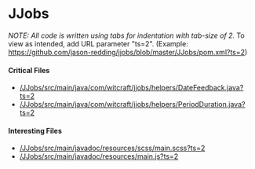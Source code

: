 # JJobs


*NOTE: All code is written using tabs for indentation with tab-size of 2.* To view as intended, add URL parameter "ts=2". (Example: https://github.com/jason-redding/jjobs/blob/master/JJobs/pom.xml?ts=2)


#### Critical Files
- [/JJobs/src/main/java/com/witcraft/jjobs/helpers/DateFeedback.java?ts=2](/jason-redding/jjobs/blob/master/JJobs/src/main/java/com/witcraft/jjobs/helpers/DateFeedback.java?ts=2)
- [/JJobs/src/main/java/com/witcraft/jjobs/helpers/PeriodDuration.java?ts=2](/jason-redding/jjobs/blob/master/JJobs/src/main/java/com/witcraft/jjobs/helpers/PeriodDuration.java?ts=2)

#### Interesting Files
- [/JJobs/src/main/javadoc/resources/scss/main.scss?ts=2](/jason-redding/jjobs/blob/master/JJobs/src/main/javadoc/resources/scss/main.scss?ts=2)
- [/JJobs/src/main/javadoc/resources/main.js?ts=2](/jason-redding/jjobs/blob/master/JJobs/src/main/javadoc/resources/main.js?ts=2)
